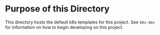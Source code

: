# Purpose of this Directory

This directory hosts the default k8s templates for this project. See
`k8s-dev` for information on how to begin developing on this project.